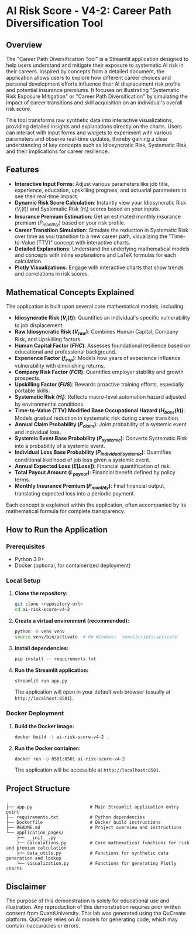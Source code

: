 
# AI Risk Score - V4-2: Career Path Diversification Tool

## Overview

The "Career Path Diversification Tool" is a Streamlit application designed to help users understand and mitigate their exposure to systematic AI risk in their careers. Inspired by concepts from a detailed document, the application allows users to explore how different career choices and personal development efforts influence their AI displacement risk profile and potential insurance premiums. It focuses on illustrating "Systematic Risk Exposure Mitigation" or "Career Path Diversification" by simulating the impact of career transitions and skill acquisition on an individual's overall risk score.

This tool transforms raw synthetic data into interactive visualizations, providing detailed insights and explanations directly on the charts. Users can interact with input forms and widgets to experiment with various parameters and observe real-time updates, thereby gaining a clear understanding of key concepts such as Idiosyncratic Risk, Systematic Risk, and their implications for career resilience.

## Features

*   **Interactive Input Forms**: Adjust various parameters like job title, experience, education, upskilling progress, and actuarial parameters to see their real-time impact.
*   **Dynamic Risk Score Calculation**: Instantly view your Idiosyncratic Risk ($V_i(t)$) and Systematic Risk ($H_i$) scores based on your inputs.
*   **Insurance Premium Estimation**: Get an estimated monthly insurance premium ($P_{monthly}$) based on your risk profile.
*   **Career Transition Simulation**: Simulate the reduction in Systematic Risk over time as you transition to a new career path, visualizing the "Time-to-Value (TTV)" concept with interactive charts.
*   **Detailed Explanations**: Understand the underlying mathematical models and concepts with inline explanations and LaTeX formulas for each calculation.
*   **Plotly Visualizations**: Engage with interactive charts that show trends and correlations in risk scores.

## Mathematical Concepts Explained

The application is built upon several core mathematical models, including:

*   **Idiosyncratic Risk ($V_i(t)$)**: Quantifies an individual's specific vulnerability to job displacement.
*   **Raw Idiosyncratic Risk ($V_{raw}$)**: Combines Human Capital, Company Risk, and Upskilling factors.
*   **Human Capital Factor ($FHC$)**: Assesses foundational resilience based on educational and professional background.
*   **Experience Factor ($f_{exp}$)**: Models how years of experience influence vulnerability with diminishing returns.
*   **Company Risk Factor ($FCR$)**: Quantifies employer stability and growth prospects.
*   **Upskilling Factor ($FUS$)**: Rewards proactive training efforts, especially portable skills.
*   **Systematic Risk ($H_i$)**: Reflects macro-level automation hazard adjusted by environmental conditions.
*   **Time-to-Value (TTV) Modified Base Occupational Hazard ($H_{base}(k)$)**: Models gradual reduction in systematic risk during career transition.
*   **Annual Claim Probability ($P_{claim}$)**: Joint probability of a systemic event and individual loss.
*   **Systemic Event Base Probability ($P_{systemic}$)**: Converts Systematic Risk into a probability of a systemic event.
*   **Individual Loss Base Probability ($P_{individual|systemic}$)**: Quantifies conditional likelihood of job loss given a systemic event.
*   **Annual Expected Loss ($E[Loss]$)**: Financial quantification of risk.
*   **Total Payout Amount ($L_{payout}$)**: Financial benefit defined by policy terms.
*   **Monthly Insurance Premium ($P_{monthly}$)**: Final financial output, translating expected loss into a periodic payment.

Each concept is explained within the application, often accompanied by its mathematical formula for complete transparency.

## How to Run the Application

### Prerequisites

*   Python 3.9+
*   Docker (optional, for containerized deployment)

### Local Setup

1.  **Clone the repository:**
    ```bash
    git clone <repository-url>
    cd ai-risk-score-v4-2
    ```
2.  **Create a virtual environment (recommended):**
    ```bash
    python -m venv venv
    source venv/bin/activate  # On Windows: `venv\Scripts\activate`
    ```
3.  **Install dependencies:**
    ```bash
    pip install -r requirements.txt
    ```
4.  **Run the Streamlit application:**
    ```bash
    streamlit run app.py
    ```
    The application will open in your default web browser (usually at `http://localhost:8501`).

### Docker Deployment

1.  **Build the Docker image:**
    ```bash
    docker build -t ai-risk-score-v4-2 .
    ```
2.  **Run the Docker container:**
    ```bash
    docker run -p 8501:8501 ai-risk-score-v4-2
    ```
    The application will be accessible at `http://localhost:8501`.

## Project Structure

```
.
├── app.py                      # Main Streamlit application entry point
├── requirements.txt            # Python dependencies
├── Dockerfile                  # Docker build instructions
├── README.md                   # Project overview and instructions
└── application_pages/
    ├── __init__.py
    ├── calculations.py         # Core mathematical functions for risk and premium calculation
    ├── data_utils.py           # Functions for synthetic data generation and lookup
    └── visualization.py        # Functions for generating Plotly charts
```

## Disclaimer

The purpose of this demonstration is solely for educational use and illustration. Any reproduction of this demonstration requires prior written consent from QuantUniversity. This lab was generated using the QuCreate platform. QuCreate relies on AI models for generating code, which may contain inaccuracies or errors.

